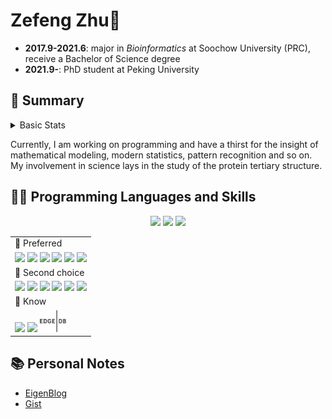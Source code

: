 # Zefeng Zhu👋

* **2017.9-2021.6**: major in *Bioinformatics* at Soochow University (PRC), receive a Bachelor of Science degree
* **2021.9-**: PhD student at Peking University

## 🔭 Summary

<details>
<summary>Basic Stats</summary>

<p align="center">
  <a href="https://github.com/anuraghazra/github-readme-stats">
    <img src="https://github-readme-stats.vercel.app/api?username=naturegeorge&count_private=true&show_icons=true&title_color=6495ED&icon_color=00BFFF&text_color=DCDCDC&bg_color=20,151515,364040"/>
  </a>
  <a href="https://github.com/anuraghazra/github-readme-stats">
      <img src="https://github-readme-stats.vercel.app/api/wakatime?username=ZZF&title_color=6495ED&text_color=DCDCDC&bg_color=20,151515,364040&layout=compact"/>
  </a>
</p>

</details>

Currently, I am working on programming and have a thirst for the insight of mathematical modeling, modern statistics, pattern recognition and so on. My involvement in science lays in the study of the protein tertiary structure.

## 👨‍💻 Programming Languages and Skills

<p align="center">
  <img src="https://img.shields.io/badge/Mainly%20Code%20With-Python%20-gray.svg?colorB=5A65B3&style=for-the-badge&logo=python"/>
  <img src="https://img.shields.io/badge/Switching%20to-Rust%20-gray.svg?colorB=5A65B3&style=for-the-badge&logo=rust"/>
  <img src="https://img.shields.io/badge/Working%20OS-Linux%20-gray.svg?colorB=5A65B3&style=for-the-badge&logo=linux"/>
</p>

<table align="center">
  <tr>
    <td>
      🌳 Preferred
    </td>
  </tr>
  <tr>
    <td>
      <code><img height="35" src="https://upload.wikimedia.org/wikipedia/commons/d/d5/Rust_programming_language_black_logo.svg"></code>
      <code><img src="https://cdn.jsdelivr.net/npm/programming-languages-logos/src/java/java.png" height="35"></code>
      <code><img src="https://cdn.jsdelivr.net/npm/programming-languages-logos/src/python/python.png" height="35"></code>
      <code><img height="35" src="https://julialang.org/assets/infra/logo.svg"></code>
      <code><img height="35" src="https://image.flaticon.com/icons/png/512/2772/2772164.png"></code>
      <code><img src="https://cdn.freebiesupply.com/logos/large/2x/latex-logo-png-transparent.png" height="35"></code>
    </td>
  </tr>
  <tr>
    <td>
      🌾 Second choice
    </td>
  </tr>
  <tr>
    <td>
      <code><img src="https://cdn.jsdelivr.net/npm/programming-languages-logos/src/c/c.png" height="35"></code>
      <code><img src="https://avatars.githubusercontent.com/u/486082?s=200&v=4" height="35"></code>
      <code><img src="https://cdn.perl.org/perlweb/images/icons/header_camel.png" height="35"></code>
      <code><img src="https://cdn.jsdelivr.net/npm/programming-languages-logos/src/r/r.png" height="35"></code>
      <code><img height="35" src="https://seeklogo.com/images/M/matlab-logo-AE6C96A5DD-seeklogo.com.png"></code>
      <code><img height="35" src="https://upload.wikimedia.org/wikipedia/commons/thumb/e/eb/WolframCorporateLogo.svg/330px-WolframCorporateLogo.svg.png"></code>
    </td>
  </tr>
  <tr>
    <td>
      🌿 Know
    </td>
  </tr>
  <tr>
    <td>
      <code><img height="35" src="https://dist.neo4j.com/wp-content/uploads/neo4j_logo-325x150.png"></code>
      <code><img height="35" src="https://graphql.org/img/logo.svg"></code>
      <code><img height="35" src="https://raw.githubusercontent.com/edgedb/edgedb/master/logo.svg"></code>
    </td>
  </tr>
</table>


## 📚 Personal Notes

* [EigenBlog](https://naturegeorge.github.io/eigenblog/)
* [Gist](https://gist.github.com/NatureGeorge)
